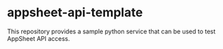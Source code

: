 # appsheet-api-template
This repository provides a sample python service that can be used to test AppSheet API access.
